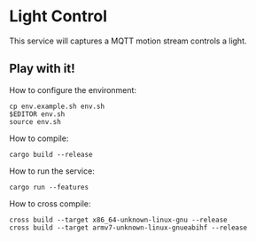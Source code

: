 # Light Control
This service will captures a MQTT motion stream controls a light.

## Play with it!
How to configure the environment:
```shell
cp env.example.sh env.sh
$EDITOR env.sh
source env.sh
```

How to compile:
```shell
cargo build --release
```

How to run the service:
```shell
cargo run --features
```

How to cross compile:
```shell
cross build --target x86_64-unknown-linux-gnu --release
cross build --target armv7-unknown-linux-gnueabihf --release
```
